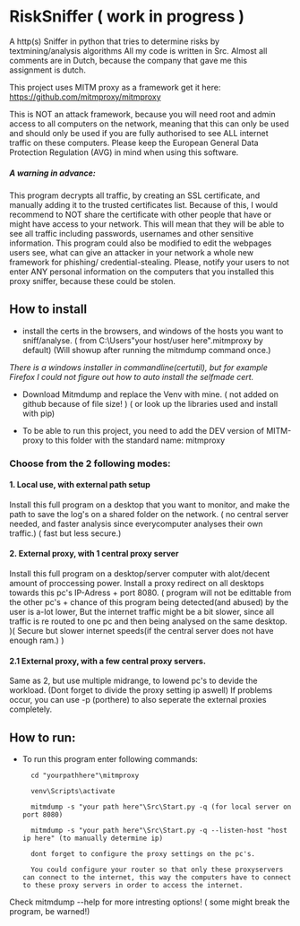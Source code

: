 # RiskSniffer ( work in progress )
 A http(s) Sniffer in python that tries to determine risks by textmining/analysis algorithms 
 All my code is written in Src. Almost all comments are in Dutch, because the company that gave me this assignment is dutch.
 
 This project uses MITM proxy as a framework get it here: https://github.com/mitmproxy/mitmproxy 
 
 This is NOT an attack framework, because you will need root and admin access to all computers on the network, meaning that this can only be used and should only be used if you are fully authorised to see ALL internet traffic on these computers. Please keep the European General Data Protection Regulation (AVG) in mind when using this software.
 
 ##### A warning in advance:
 This program decrypts all traffic, by creating an SSL certificate, and manually adding it to the trusted certificates list.
 Because of this, I would recommend to NOT share the certificate with other people that have or might have access to your network. This will mean that they will be able to see all traffic including passwords, usernames and other sensitive information.
 This program could also be modified to edit the webpages users see, what can give an attacker in your network a whole new framework for phishing/ credential-stealing. Please, notify your users to not enter ANY personal information on the computers that you installed this proxy sniffer, because these could be stolen. 
 
 
## How to install


* install the certs in the browsers, and windows of the hosts you want to sniff/analyse. ( from C:\Users\"your host/user here"\.mitmproxy by default) (Will showup after running the mitmdump command once.) 

_There is a windows installer in commandline(certutil), but for example Firefox I could not figure out how to auto install the selfmade cert._

* Download Mitmdump and replace the Venv with mine. ( not added on github because of file size! ) ( or look up the libraries used and install with pip)

* To be able to run this project, you need to add the DEV version of MITM-proxy to this folder with the standard name: mitmproxy

### Choose from the 2 following modes: 

#### 1. Local use, with external path setup
Install this full program on a desktop that you want to monitor, and make the path to save the log's on a shared folder on the network. ( no central server needed, and faster analysis since everycomputer analyses their own traffic.) ( fast but less secure.)

#### 2. External proxy, with 1 central proxy server
Install this full program on a desktop/server computer with alot/decent amount of proccessing power. 
Install a proxy redirect on all desktops towards this pc's IP-Adress + port 8080. 
( program will not be edittable from the other pc's + chance of this program being detected(and abused) by the user is a-lot lower, But the internet traffic might be a bit slower, since all traffic is re routed to one pc and then being analysed on the same desktop. )( Secure but slower internet speeds(if the central server does not have enough ram.) )

#### 2.1 External proxy, with a few central proxy servers.
Same as 2, but use multiple midrange, to lowend pc's to devide the workload. (Dont forget to divide the proxy setting ip aswell)
If problems occur, you can use -p (porthere) to also seperate the external proxies completely.


## How to run:
* To run this program enter following commands:

		cd "yourpathhere"\mitmproxy
		
		venv\Scripts\activate
		
		mitmdump -s "your path here"\Src\Start.py -q (for local server on port 8080)
		
		mitmdump -s "your path here"\Src\Start.py -q --listen-host "host ip here" (to manually determine ip)
		
		dont forget to configure the proxy settings on the pc's.
		
		You could configure your router so that only these proxyservers can connect to the internet, this way the computers have to connect to these proxy servers in order to access the internet.
		
Check mitmdump --help for more intresting options! ( some might break the program, be warned!)


